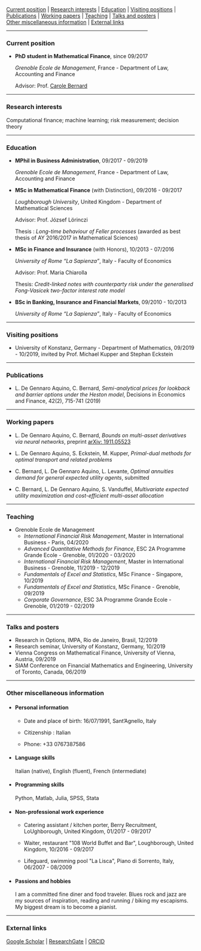 <div>
 
  <div>
  <a href="#current-position">Current position</a> | <a href="#research-interests">Research interests</a> | <a href="#education">Education</a> | <a href="#visiting-positions">Visiting positions</a> |
  </div>
  <div>
  <a href="#publications">Publications</a> | <a href="#working-papers">Working papers</a> |                                     
  <a href="#teaching">Teaching</a> | <a href="#talks-and-posters">Talks and posters</a> |
  </div>
  <div>
   <a href="#other-miscellaneous-information">Other miscellaneous information</a> |
  <a href="#external-links">External links</a> 
  </div>
  
</div>

<hr width="75%">

<!--- <a href="https://raw.githubusercontent.com/luca-dga/-/master/CV_LucaDGA.pdf" target="_blank">Download CV</a>  --->

<!--- <hr width="25%"> --->
 
 
### **Current position**
-   **PhD student in Mathematical Finance**, since 09/2017 

    *Grenoble Ecole de Management*, France - Department of Law, Accounting and Finance
   
    Advisor: Prof. <a href="http://www.carole.bernard.free.fr/" target="_blank">Carole Bernard</a>
    
<hr>
    
### **Research interests**
Computational finance; machine learning; risk measurement; decision theory


<hr>

### **Education**
-  **MPhil in Business Administration**, 09/2017 - 09/2019
    
    *Grenoble Ecole de Management*, France - Department of Law, Accounting and Finance
    
- **MSc in Mathematical Finance** (with Distinction), 09/2016 - 09/2017

    *Loughborough University*, United Kingdom - Department of Mathematical Sciences

    Advisor: Prof. József Lörinczi

    Thesis : *Long-time behaviour of Feller processes* (awarded as best thesis of AY 2016/2017 in Mathematical Sciences)

-	**MSc in Finance and Insurance** (with Honors), 10/2013 - 07/2016

    *University of Rome “La Sapienza”*, Italy - Faculty of Economics

    Advisor: Prof. Maria Chiarolla

    Thesis: *Credit-linked notes with counterparty risk under the generalised Fong-Vasicek two-factor interest rate model*
    
- **BSc in Banking, Insurance and Financial Markets**, 09/2010 - 10/2013
 
    *University of Rome “La Sapienza”*, Italy - Faculty of Economics
   
<hr>

### **Visiting positions**
- University of Konstanz, Germany - Department of Mathematics, 09/2019 - 10/2019, invited by Prof. Michael Kupper and Stephan Eckstein

<hr>

### **Publications**
- L. De Gennaro Aquino, C. Bernard, *Semi-analytical prices for lookback and barrier options under the Heston model*, Decisions in Economics and Finance, 42(2), 715-741 (2019)

<hr>

### **Working papers**
- L. De Gennaro Aquino, C. Bernard, *Bounds on multi-asset derivatives via neural networks*, preprint <a href="https://arxiv.org/pdf/1911.05523.pdf" target="_blank">arXiv: 1911.05523</a> 

- L. De Gennaro Aquino, S. Eckstein, M. Kupper, *Primal-dual methods for optimal transport and related problems*

- C. Bernard, L. De Gennaro Aquino, L. Levante, *Optimal annuities demand for general expected utility agents*, submitted

- C. Bernard, L. De Gennaro Aquino, S. Vanduffel, *Multivariate expected utility maximization and cost-efficient multi-asset allocation*

<hr>

### **Teaching**
- Grenoble Ecole de Management
   - *International Financial Risk Management*, Master in International Business - Paris, 04/2020
   - *Advanced Quantitative Methods for Finance*, ESC 2A Programme Grande Ecole - Grenoble, 01/2020 - 03/2020
   - *International Financial Risk Management*, Master in International Business - Grenoble, 11/2019 - 12/2019
   - *Fundamentals of Excel and Statistics*, MSc Finance - Singapore, 10/2019
   - *Fundamentals of Excel and Statistics*, MSc Finance - Grenoble, 09/2019
   - *Corporate Governance*, ESC 3A Programme Grande Ecole - Grenoble, 01/2019 - 02/2019

<hr>

### **Talks and posters**
- Research in Options, IMPA, Rio de Janeiro, Brasil, 12/2019
- Research seminar, University of Konstanz, Germany, 10/2019
- Vienna Congress on Mathematical Finance, University of Vienna, Austria, 09/2019
- SIAM Conference on Financial Mathematics and Engineering, University of Toronto, Canada, 06/2019

<hr>

### **Other miscellaneous information**
- #### **Personal information**
    - Date and place of birth: 16/07/1991, Sant’Agnello, Italy

    - Citizenship : Italian

    - Phone: +33 0767387586

- #### **Language skills**

    Italian (native), English (fluent), French (intermediate)
    
- #### **Programming skills**

    Python, Matlab, Julia, SPSS, Stata
    
- #### **Non-professional work experience**

    - Catering assistant / kitchen porter, Berry Recruitment, LoUghborough, United Kingdom, 01/2017 - 09/2017
    
    - Waiter, restaurant "108 World Buffet and Bar", Loughborough, United Kingdom, 10/2016 - 09/2017
    
    - Lifeguard, swimming pool "La Lisca", Piano di Sorrento, Italy, 06/2007 - 08/2009

- #### **Passions and hobbies**

    I am a committed fine diner and food traveler. Blues rock and jazz are my sources of inspiration, reading and running / biking my escapisms. My biggest dream is to become a pianist. 
<hr>

### **External links**
<a href="https://scholar.google.it/citations?user=Jk0lgM4AAAAJ&hl=it&oi=ao" target="_blank">Google Scholar</a> | 
<a href="https://www.researchgate.net/profile/Luca_De_Gennaro_Aquino" target="_blank">ResearchGate</a> |
<a href="https://orcid.org/0000-0001-5377-5385" target="_blank">ORCID</a> 

